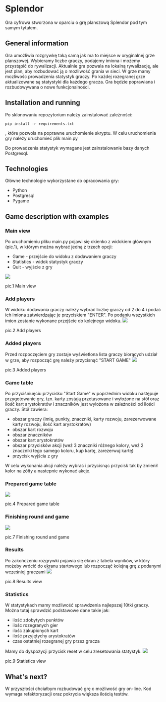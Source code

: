 # Splendor

Gra cyfrowa stworzona w oparciu o grę planszową Splendor pod tym samym tytułem.

## General information

Gra umożliwia rozgrywkę taką samą jak ma to miejsce w oryginalnej grze planszowej.
Wybieramy liczbe graczy, podajemy imiona i możemy przystąpić do rywalizacji.
Aktualnie gra pozwala na lokalną rywalizację, ale jest plan, aby rozbudować ją o możliwość grania w sieci.
W grze mamy mozliwośc prowadzenia statystyk graczy. Po każdej rozegranej grze aktualizowane są
statystyki dla każdego gracza. Gra będzie poprawiana i rozbudowywana o nowe funkcjonalności.

## Installation and running
Po sklonowaniu repozytorium należy zainstalować zależności:

    pip install -r requirements.txt 

, które pozwola na poprawne uruchomienie skryptu.
W celu uruchomienia gry należy uruchomieć plik main.py

Do prowadzenia statystyk wymagane jest zainstalowanie bazy danych Postgresql.

## Technologies
Główne technologie wykorzystane do opracowania gry:
* Python
* Postgresql
* Pygame

## Game description with examples
### Main view
Po uruchomieniu pliku main.py pojawi się okienko z widokiem głównym (pic.1), w którym można wybrać jedną z trzech opcji:
* Game - przejście do widoku z dodawaniem graczy
* Statistics - widok statystyk graczy
* Quit - wyjście z gry


![](github_img/1_main_view.png )
<p align="left">
    pic.1 Main view
</p>

### Add players
W widoku dodawania graczy należy wybrać liczbę graczy od 2 do 4 i podać ich imiona zatwierdzając je przyciskiem "ENTER".
Po podaniu wszystkich imion zostanie wykonane przejście do kolejnego widoku.
![](github_img/2_add_players.png )
<p align="left">
    pic.2 Add players
</p>

### Added players
Przed rozpoczęciem gry zostaje wyświetlona lista graczy biorących udział w grze, aby rozpocząć grę należy przycisnąć "START GAME"
![](github_img/3_added_players.png )
<p align="left">
    pic.3 Added players
</p>

### Game table
Po przyciśniuęciu przycisku "Start Game" w poprzednim widoku następuje przygotowanie gry, tzn. karty zostają przetasowane i wyłożone na stół oraz 
ilość kart arystokratów i znaczników jest wyłożona w zależności od ilości graczy.
Stół zawiera:
* obszar graczy (imię, punkty, znaczniki, karty rozwoju, zarezerwowane karty rozwoju, ilość kart arystokratów)
* obszar kart rozwoju
* obszar znaczników
* obszar kart arystokratów
* obszar przycisków akcji (weź 3 znaczniki różnego kolory, weź 2 znaczniki tego samego koloru, kup kartę, zarezerwuj kartę)
* przycisk wyjścia z gry

W celu wykonania akcji należy wybrać i przycisnąc przycisk tak by zmienił kolor na żółty a nastepnie wykonać akcje.

### Prepared game table
![](github_img/4_clean_table.png )
<p align="left">
    pic.4 Prepared game table
</p>

### Finishing round and game

![](github_img/7_finishing_round_and_game.png )
<p align="left">
    pic.7 Finishing round and game
</p>


### Results
Po zakończeniu rozgrywki pojawia się ekran z tabela wyników, w który możeby wrócić do ekranu startowego lub rozpocząć kolejną grę z podanymi wcześniej graczami
![](github_img/8_results.png )
<p align="left">
    pic.8 Results view
</p>


### Statistics
W statystykach mamy możliwość sprawdzenia najlepszej 10tki graczy. Można tutaj sprawdzić podstawowe dane takie jak:
*  ilość zdobytych punktów
*  ilośc rozegranych gier
*  ilość zakupionych kart
*  ilość przyjętychy arystokratów
*  czas ostatniej rozegranej gry przez gracza

Mamy do dyspozycji przycisk reset w celu zresetowania statystyk.
![](github_img/9_statistics.png )
<p align="left">
    pic.9 Statistics view
</p>

## What's next?
W przyszłości chciałbym rozbudować grę o możliwość gry on-line.
Kod wymaga refaktoryzacji oraz pokrycia większa ilością testów.

